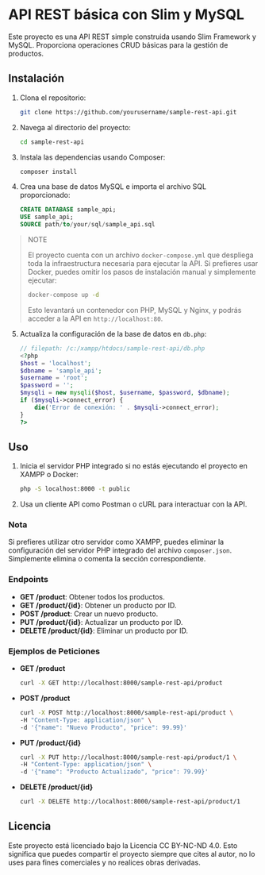 # API REST básica con Slim y MySQL

Este proyecto es una API REST simple construida usando Slim Framework y MySQL. Proporciona operaciones CRUD básicas para la gestión de productos.

## Instalación

1. Clona el repositorio:
    ```bash
    git clone https://github.com/yourusername/sample-rest-api.git
    ```

2. Navega al directorio del proyecto:
    ```bash
    cd sample-rest-api
    ```

3. Instala las dependencias usando Composer:
    ```bash
    composer install
    ```

4. Crea una base de datos MySQL e importa el archivo SQL proporcionado:
    ```sql
    CREATE DATABASE sample_api;
    USE sample_api;
    SOURCE path/to/your/sql/sample_api.sql
    ```

> NOTE
>
> El proyecto cuenta con un archivo `docker-compose.yml` que despliega toda la infraestructura necesaria para ejecutar la API. Si prefieres usar Docker, puedes omitir los pasos de instalación manual y simplemente ejecutar:
> ```bash
> docker-compose up -d
> ```
> Esto levantará un contenedor con PHP, MySQL y Nginx, y podrás acceder a la API en `http://localhost:80`.

5. Actualiza la configuración de la base de datos en `db.php`:
    ```php
    // filepath: /c:/xampp/htdocs/sample-rest-api/db.php
    <?php
    $host = 'localhost';
    $dbname = 'sample_api';
    $username = 'root';
    $password = '';
    $mysqli = new mysqli($host, $username, $password, $dbname);
    if ($mysqli->connect_error) {
        die('Error de conexión: ' . $mysqli->connect_error);
    }
    ?>
    ```

## Uso

1. Inicia el servidor PHP integrado si no estás ejecutando el proyecto en XAMPP o Docker:
    ```bash
    php -S localhost:8000 -t public
    ```

2. Usa un cliente API como Postman o cURL para interactuar con la API.

### Nota

Si prefieres utilizar otro servidor como XAMPP, puedes eliminar la configuración del servidor PHP integrado del archivo `composer.json`. Simplemente elimina o comenta la sección correspondiente.

### Endpoints

- **GET /product**: Obtener todos los productos.
- **GET /product/{id}**: Obtener un producto por ID.
- **POST /product**: Crear un nuevo producto.
- **PUT /product/{id}**: Actualizar un producto por ID.
- **DELETE /product/{id}**: Eliminar un producto por ID.

### Ejemplos de Peticiones

- **GET /product**
    ```bash
    curl -X GET http://localhost:8000/sample-rest-api/product
    ```

- **POST /product**
    ```bash
    curl -X POST http://localhost:8000/sample-rest-api/product \
    -H "Content-Type: application/json" \
    -d '{"name": "Nuevo Producto", "price": 99.99}'
    ```

- **PUT /product/{id}**
    ```bash
    curl -X PUT http://localhost:8000/sample-rest-api/product/1 \
    -H "Content-Type: application/json" \
    -d '{"name": "Producto Actualizado", "price": 79.99}'
    ```

- **DELETE /product/{id}**
    ```bash
    curl -X DELETE http://localhost:8000/sample-rest-api/product/1
    ```

## Licencia

Este proyecto está licenciado bajo la Licencia CC BY-NC-ND 4.0. Esto significa que puedes compartir el proyecto siempre que cites al autor, no lo uses para fines comerciales y no realices obras derivadas.
